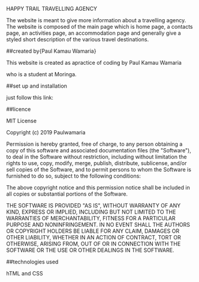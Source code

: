 HAPPY TRAIL TRAVELLING AGENCY

The website is meant to give more information about a travelling agency. The website is composed of the main page which is home page, a contacts page, an activities page, an accommodation page
and generally give a styled short description of the various travel destinations.

##created by{Paul Kamau Wamaria} 

This website is created as apractice of coding by Paul Kamau Wamaria 

who is a student at Moringa.

##set up and installation

just follow this link:

##licence

MIT License

Copyright (c) 2019 Paulwamaria

Permission is hereby granted, free of charge, to any person obtaining a copy
of this software and associated documentation files (the "Software"), to deal
in the Software without restriction, including without limitation the rights
to use, copy, modify, merge, publish, distribute, sublicense, and/or sell
copies of the Software, and to permit persons to whom the Software is
furnished to do so, subject to the following conditions:

The above copyright notice and this permission notice shall be included in all
copies or substantial portions of the Software.

THE SOFTWARE IS PROVIDED "AS IS", WITHOUT WARRANTY OF ANY KIND, EXPRESS OR
IMPLIED, INCLUDING BUT NOT LIMITED TO THE WARRANTIES OF MERCHANTABILITY,
FITNESS FOR A PARTICULAR PURPOSE AND NONINFRINGEMENT. IN NO EVENT SHALL THE
AUTHORS OR COPYRIGHT HOLDERS BE LIABLE FOR ANY CLAIM, DAMAGES OR OTHER
LIABILITY, WHETHER IN AN ACTION OF CONTRACT, TORT OR OTHERWISE, ARISING FROM,
OUT OF OR IN CONNECTION WITH THE SOFTWARE OR THE USE OR OTHER DEALINGS IN THE
SOFTWARE.

##technologies used

hTML and CSS



